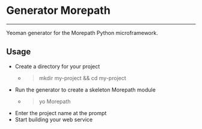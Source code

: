 # Generator Morepath
--------------------

Yeoman generator for the Morepath Python microframework.

## Usage

* Create a directory for your project
    * >mkdir my-project && cd my-project
* Run the generator to create a skeleton Morepath module
    * >yo Morepath
* Enter the project name at the prompt
* Start building your web service
